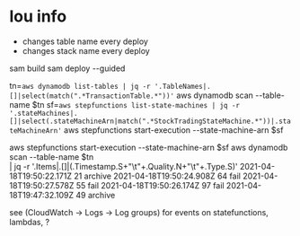# lou info

- changes table name every deploy
- changes stack name every deploy


sam build
sam deploy --guided

tn=`aws dynamodb list-tables | jq -r '.TableNames|.[]|select(match(".*TransactionTable.*"))'`
aws dynamodb scan --table-name $tn
sf=`aws stepfunctions list-state-machines | jq -r '.stateMachines|.[]|select(.stateMachineArn|match(".*StockTradingStateMachine.*"))|.stateMachineArn'`
aws stepfunctions start-execution --state-machine-arn $sf

aws stepfunctions start-execution --state-machine-arn $sf
aws dynamodb scan --table-name $tn \
    | jq -r '.Items|.[]|(.Timestamp.S+"\t"+.Quality.N+"\t"+.Type.S)'
2021-04-18T19:50:22.171Z        21      archive
2021-04-18T19:50:24.908Z        64      fail
2021-04-18T19:50:27.578Z        55      fail
2021-04-18T19:50:26.174Z        97      fail
2021-04-18T19:47:32.109Z        49      archive

see (CloudWatch -> Logs -> Log groups) for events on statefunctions, lambdas, ?
